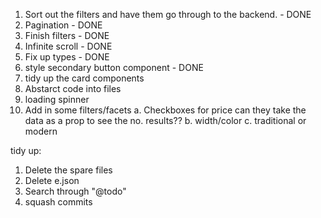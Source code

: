 1. Sort out the filters and have them go through to the backend. - DONE
2. Pagination - DONE
3. Finish filters - DONE
4. Infinite scroll - DONE
5. Fix up types - DONE
6. style secondary button component - DONE
7. tidy up the card components
8. Abstarct code into files
9. loading spinner
10. Add in some filters/facets
    a. Checkboxes for price can they take the data as a prop to see the no. results??
    b. width/color
    c. traditional or modern

tidy up:

1. Delete the spare files
2. Delete e.json
3. Search through "@todo"
4. squash commits
